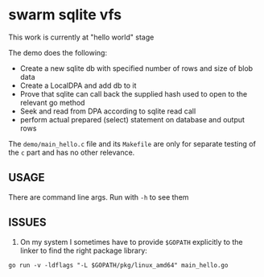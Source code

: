 # swarm sqlite vfs 

This work is currently at "hello world" stage

The demo does the following:

* Create a new sqlite db with specified number of rows and size of blob data
* Create a LocalDPA and add db to it
* Prove that sqlite can call back the supplied hash used to open to the relevant go method
* Seek and read from DPA according to sqlite read call
* perform actual prepared (select) statement on database and output rows

The `demo/main_hello.c` file and its `Makefile` are only for separate testing of the `c` part and has no other relevance.

## USAGE 

There are command line args. Run with `-h` to see them

## ISSUES

1. On my system I sometimes have to provide `$GOPATH` explicitly to the linker to find the right package library:

```
go run -v -ldflags "-L $GOPATH/pkg/linux_amd64" main_hello.go
```
